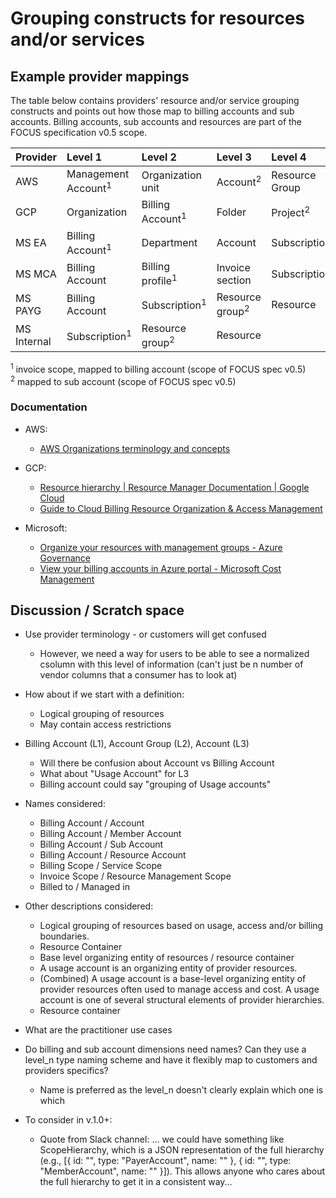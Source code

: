 # Grouping constructs for resources and/or services

## Example provider mappings

The table below contains providers' resource and/or service grouping constructs and points out how those map to billing accounts and sub accounts. Billing accounts, sub accounts and resources are part of the FOCUS specification v0.5 scope.

| Provider    | Level 1                        | Level 2                     | Level 3                    | Level 4             | Level 5                    | Level 6  |
|:------------|:-------------------------------|:----------------------------|:---------------------------|:--------------------|:---------------------------|:---------|
| AWS         | Management Account<sup>1</sup> | Organization unit           | Account<sup>2</sup>        | Resource Group      | Resource                   |          |
| GCP         | Organization                   | Billing Account<sup>1</sup> | Folder                     | Project<sup>2</sup> | Resource                   |          |
| MS EA       | Billing Account<sup>1</sup>    | Department                  | Account                    | Subscription        | Resource group<sup>2</sup> | Resource |
| MS MCA      | Billing Account                | Billing profile<sup>1</sup> | Invoice section            | Subscription        | Resource group<sup>2</sup> | Resource |
| MS PAYG     | Billing Account                | Subscription<sup>1</sup>    | Resource group<sup>2</sup> | Resource            |                            |          |
| MS Internal | Subscription<sup>1</sup>       | Resource group<sup>2</sup>  | Resource                   |                     |                            |          |

<sup>1</sup> invoice scope, mapped to billing account (scope of FOCUS spec v0.5)<br>
<sup>2</sup> mapped to sub account (scope of FOCUS spec v0.5)

### Documentation

- AWS:
  - [AWS Organizations terminology and concepts](https://docs.aws.amazon.com/organizations/latest/userguide/orgs_getting-started_concepts.html)

- GCP:
  - [Resource hierarchy | Resource Manager Documentation | Google Cloud](https://cloud.google.com/resource-manager/docs/cloud-platform-resource-hierarchy#resource-hierarchy-detail)
  - [Guide to Cloud Billing Resource Organization & Access Management](https://cloud.google.com/billing/docs/onboarding-checklist#resource_hierarchy)

- Microsoft:
  - [Organize your resources with management groups - Azure Governance](https://learn.microsoft.com/en-us/azure/governance/management-groups/overview)
  - [View your billing accounts in Azure portal - Microsoft Cost Management](https://learn.microsoft.com/en-us/azure/cost-management-billing/manage/view-all-accounts)

## Discussion / Scratch space

- Use provider terminology - or customers will get confused
  - However, we need a way for users to be able to see a normalized csolumn with this level of information (can't just be n number of vendor columns that a consumer has to look at)

- How about if we start with a definition:
  - Logical grouping of resources
  - May contain access restrictions

- Billing Account (L1), Account Group (L2), Account (L3)
  - Will there be confusion about Account vs Billing Account
  - What about "Usage Account" for L3
  - Billing account could say "grouping of Usage accounts"

- Names considered:
  - Billing Account / Account
  - Billing Account / Member Account
  - Billing Account / Sub Account
  - Billing Account / Resource Account
  - Billing Scope / Service Scope
  - Invoice Scope / Resource Management Scope
  - Billed to / Managed in

- Other descriptions considered:
  - Logical grouping of resources based on usage, access and/or billing boundaries.
  - Resource Container
  - Base level organizing entity of resources / resource container
  - A usage account is an organizing entity of provider resources.
  - (Combined) A usage account is a base-level organizing entity of provider resources often used to manage access and cost. A usage account is one of several structural elements of provider hierarchies.
  - Resource container

- What are the practitioner use cases

- Do billing and sub account dimensions need names? Can they use a level_n type naming scheme and have it flexibly map to customers and providers specifics?
  - Name is preferred as the level_n doesn't clearly explain which one is which

- To consider in v.1.0+:
  - Quote from Slack channel: ... we could have something like ScopeHierarchy, which is a JSON representation of the full hierarchy (e.g., [{ id: "", type: "PayerAccount", name: "" }, { id: "", type: "MemberAccount", name: "" }]). This allows anyone who cares about the full hierarchy to get it in a consistent way...
